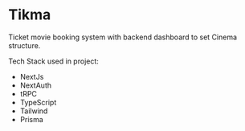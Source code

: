 # Tikma

Ticket movie booking system with backend dashboard to set Cinema structure.

Tech Stack used in project:

- NextJs
- NextAuth
- tRPC
- TypeScript
- Tailwind
- Prisma
